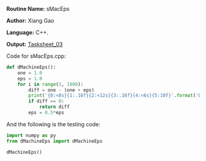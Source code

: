 **Routine Name:** sMacEps  

**Author:** Xiang Gao 

**Language:** C++.

**Output:** [Tasksheet_03](https://github.com/GoByMark/math4610/blob/main/Homework_Tasks/Tasksheet_03/Tasksheet%2003.pdf)

Code for sMacEps.cpp:  
```Python
def dMachineEps():
    one = 1.0
    eps = 1.0
    for i in range(1, 1000):
        diff = one - (one + eps)
        print('{0:<8s}{1:.16f}{2:<12s}{3:.16f}{4:<6s}{5:10f}'.format('Diff =', diff, ' | Eps = ', eps, ' | Counter: ', i))
        if diff == 0:
            return diff
        eps = 0.5*eps
```

And the following is the testing code:
```Python
import numpy as py
from dMachineEps import dMachineEps

dMachineEps()
```
